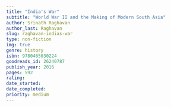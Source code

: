 ```yaml
---
title: "India's War"
subtitle: "World War II and the Making of Modern South Asia"
author: Srinath Raghavan
author_last: Raghavan
slug: raghavan-indias-war
type: non-fiction
img: true
genre: history
isbn: 9780465030224
goodreads_id: 26240787
publish_year: 2016
pages: 592
rating: 
date_started:
date_completed:
priority: medium
---
```

